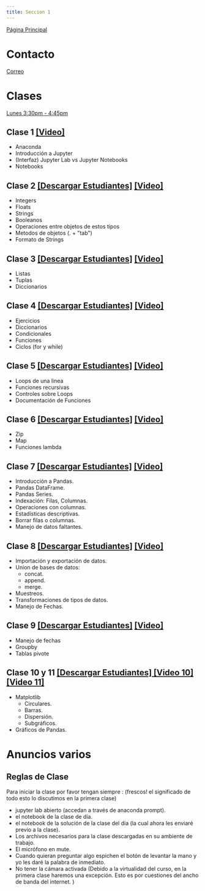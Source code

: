 ```yaml
---
title: Seccion 1
---
```

[Página Principal](./README.md)

# Contacto
[Correo](mailto:je.chitiva10@uniandes.edu.co)

# Clases
[Lunes 3:30pm - 4:45pm](https://uniandes-edu-co.zoom.us/meeting/register/tZcsfuGrrDgoGNSRwn3vTGIwH4B-eNrbdAqF) 

## Clase 1 [[Video]](https://youtu.be/3iOulv7Qh30)
- Anaconda
- Introducción a Jupyter 
- (Interfaz) Jupyter Lab vs Jupyter Notebooks
- Notebooks

## Clase 2 <a id="raw-url" href="https://github.com/julianchitiva/tallerpython/blob/main/clases/20211/Clase_1_Introduccion/Clase_1_Estudiantes_1_JC.ipynb" download>[Descargar Estudiantes]</a> [[Video]](https://youtu.be/J2jC6xygKpc)
- Integers
- Floats
- Strings
- Booleanos
- Operaciones entre objetos de estos tipos
- Metodos de objetos (. + "tab")
- Formato de Strings

## Clase 3 <a id="raw-url" href="https://github.com/julianchitiva/tallerpython/blob/main/clases/20211/Clase_2_Iterables/Clase_1_Estudiantes_2_JC.ipynb" download>[Descargar Estudiantes]</a> [[Video]](https://youtu.be/Qsq5YpGRSlk)
- Listas
- Tuplas
- Diccionarios

## Clase 4 <a id="raw-url" href="https://github.com/julianchitiva/tallerpython/blob/main/clases/20211/Clase_3_funciones_loops_condicionales/Clase_3_estudiantes_1_JC.ipynb" download>[Descargar Estudiantes]</a> [[Video]](https://youtu.be/4ucBvzZzwH8)
- Ejercicios
- Diccionarios
- Condicionales 
- Funciones
- Ciclos (for y while)

## Clase 5 <a id="raw-url" href="https://github.com/julianchitiva/tallerpython/blob/main/clases/20211/Clase_4_funciones_II/Clase_4_estudiantes_1_JC.ipynb" download>[Descargar Estudiantes]</a> [[Video]](https://youtu.be/uDt9R4K7s74)
- Loops de una linea
- Funciones recursivas
- Controles sobre Loops
- Documentación de Funciones

## Clase 6 <a id="raw-url" href="https://github.com/julianchitiva/tallerpython/blob/main/clases/20211/Clase_5_funciones_III/Clase_5_estudiantes_JC.ipynb" download>[Descargar Estudiantes]</a> [[Video]](https://youtu.be/BhA1cSOx6cs)
- Zip
- Map
- Funciones lambda

## Clase 7 <a id="raw-url" href="https://github.com/julianchitiva/tallerpython/blob/main/clases/20211/Clase_7_introduccion_pandas/Clase_7_estudiantes_JC.ipynb" download>[Descargar Estudiantes]</a> [[Video]](https://youtu.be/Dg2qgH_zfSs)
- Introducción a Pandas.
- Pandas DataFrame.
- Pandas Series.
- Indexación: Filas, Columnas.
- Operaciones con columnas. 
- Estadísticas descriptivas. 
- Borrar filas o columnas. 
- Manejo de datos faltantes.

## Clase 8 <a id="raw-url" href="https://github.com/julianchitiva/tallerpython/blob/main/clases/20211/Clase_8_pandas_II/Clase_8_estudiantes_JC.ipynb" download>[Descargar Estudiantes]</a> [[Video]](https://youtu.be/lOnhfwqfYCE)
- Importación y exportación de datos.
- Union de bases de datos:
    - concat.
    - append.
    - merge.
- Muestreos.
- Transformaciones de tipos de datos.
- Manejo de Fechas. 

## Clase 9 <a id="raw-url" href="https://github.com/julianchitiva/tallerpython/blob/main/clases/20211/Clase_9_pandas_III_visualizacion/Clase_9_estudiantes_JC.ipynb" download>[Descargar Estudiantes]</a> [[Video]](https://youtu.be/mHLeBq6csBs)
- Manejo de fechas
- Groupby
- Tablas pivote


## Clase 10 y 11 <a id="raw-url" href="https://github.com/julianchitiva/tallerpython/blob/main/clases/20211/Clase_10_11_pandas_IV_visualizacion/Clase_10_11_estudiantes_JC.ipynb" download>[Descargar Estudiantes] </a> [[Video 10]](https://youtu.be/WDCBwfXpuLk) [[Video 11]](https://youtu.be/sqbP5CJJpjA)
- Matplotlib
    - Circulares.
    - Barras.
    - Dispersión.
    - Subgráficos. 
- Gráficos de Pandas. 

# Anuncios varios

## Reglas de Clase

Para iniciar la clase por favor tengan siempre : (frescos! el significado de todo esto lo discutimos en la primera clase)
- jupyter lab abierto (accedan a través de anaconda prompt).
- el notebook de la clase de día.
- el notebook de la solución de la clase del día (la cual ahora les enviaré previo a la clase).
- Los archivos necesarios para la clase descargadas en su ambiente de trabajo. 
- El micrófono en mute.
- Cuando quieran preguntar algo espichen el botón de levantar la mano y yo les daré la palabra de inmediato.                  
- No tener la cámara activada (Debido a la virtualidad del curso, en la primera clase haremos una excepción. Esto es por cuestiones del ancho de banda del internet. )
